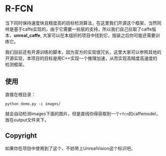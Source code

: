 # R-FCN

当下同时保持速度快且精度高的目标检测算法，在这里我们开源这个框架，当然同样是基于caffe实现的，由于它需要一些层的支持，所以我们自己拉取了caffe版本，**unreal_caffe**, 大家可以在本组织的项目中找到它，按装之后你可能还需要训练它。

我们目前还有开源训练的脚本，因为官方的实现很冗长，这里大家可以参照其他的开源实现，本项目的目标是用C++实现一个推理加速，从而实现高精度高速度的检测框架。



## 使用

直接在根目录：

```
python demo.py -i images/
```

就会自动检测images下面的图片，但是直线你得获取到一个`rfcn`的caffemodel，放在output文件夹下。





## Copyright

如果你在项目中使用到了这个，不妨带上UnrealVision这个标识吧。